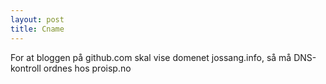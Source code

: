 ```yaml
---
layout: post
title: Cname
---
```


<p class="message">
  For at bloggen på github.com skal vise domenet jossang.info, så må DNS-kontroll ordnes hos proisp.no
</p>



